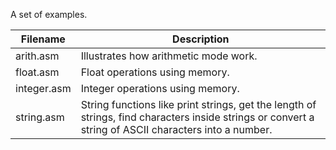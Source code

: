 A set of examples.

| Filename | Description |
| -------- | ----------- |
| arith.asm | Illustrates how arithmetic mode work. |
| float.asm | Float operations using memory. |
| integer.asm | Integer operations using memory. |
| string.asm | String functions like print strings, get the length of strings, find characters inside strings or convert a string of ASCII characters into a number. | 

